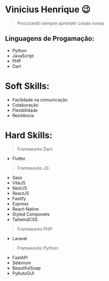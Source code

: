 # Vinicius Henrique 😉
> Procurando sempre aprender coisas novas

## Linguagens de Progamação:
- Python
- JavaScript
- PHP
- Dart
  
# Soft Skills:
- Facilidade na comunicação
- Colaboração
- Flexibilidade
- Resiliência

# Hard Skills:
> Frameworks Dart:
- Flutter
> Frameworks JS:
- Sass
- ViteJS
- NextJS
- ReactJS
- Fastify
- Express
- React-Native
- Styled Componets
- TailwindCSS
> Frameworks PHP:
- Laravel
> Frameworks Python:
- FastAPI
- Selenium
- BeautifulSoap
- PyAutoGUI
